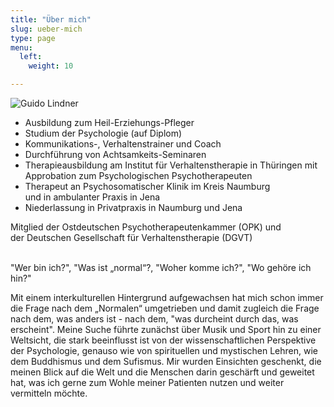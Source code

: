 ```yaml
---
title: "Über mich"
slug: ueber-mich
type: page
menu:
  left:
    weight: 10

---
```

![Guido Lindner](../images/portrait.jpg "Portrait von Guido Lindner")

* Ausbildung zum Heil-Erziehungs-Pfleger
* Studium der Psychologie (auf Diplom)
* Kommunikations-, Verhaltenstrainer und Coach
* Durchführung von Achtsamkeits-Seminaren
* Therapieausbildung am Institut für Verhaltenstherapie in Thüringen mit\
  Approbation zum Psychologischen Psychotherapeuten
* Therapeut an Psychosomatischer Klinik im Kreis Naumburg<br> und in ambulanter Praxis in Jena
* Niederlassung in Privatpraxis in Naumburg und Jena

Mitglied der Ostdeutschen Psychotherapeutenkammer (OPK) und\
der Deutschen Gesellschaft für Verhaltenstherapie (DGVT)

<br>"Wer bin ich?", "Was ist „normal“?, "Woher komme ich?", "Wo gehöre ich hin?" <br> 

Mit einem interkulturellen Hintergrund aufgewachsen hat mich schon immer die Frage nach dem „Normalen“ umgetrieben und damit zugleich die Frage nach dem, was anders ist - nach dem, "was durcheint durch das, was erscheint". 
Meine Suche führte zunächst über Musik und Sport hin zu einer Weltsicht, die stark beeinflusst ist von der wissenschaftlichen Perspektive der Psychologie, genauso wie von spirituellen und mystischen Lehren, wie dem Buddhismus und dem Sufismus. Mir wurden Einsichten geschenkt, die meinen Blick auf die Welt und die Menschen darin geschärft und geweitet hat, was ich gerne zum Wohle meiner Patienten nutzen und weiter vermitteln möchte.